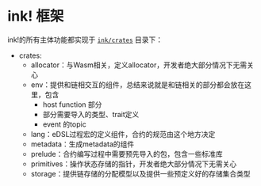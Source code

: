# ink! 框架

ink!的所有主体功能都实现于 [`ink/crates`](https://github.com/paritytech/ink/tree/master/crates) 目录下：

* crates:
    * allocator：与Wasm相关，定义allocator，开发者绝大部分情况下无需关心
    * env：提供和链相交互的组件，总结来说就是和链相关的部分都会放在这里，包含
        * host function 部分
        * 部分需要导入的类型、trait定义
        * event 的topic
    * lang：eDSL过程宏的定义组件，合约的规范由这个地方决定
    * metadata：生成metadata的组件
    * prelude：合约编写过程中需要预先导入的包，包含一些标准库
    * primitives：操作状态存储的指针，开发者绝大部分情况下无需关心
    * storage：提供链存储的分配模型以及提供一些预定义好的存储集合类型